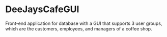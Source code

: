 # DeeJaysCafeGUI
 Front-end application for database with a GUI that supports 3 user groups, which are the customers, employees, and managers of a coffee shop.
